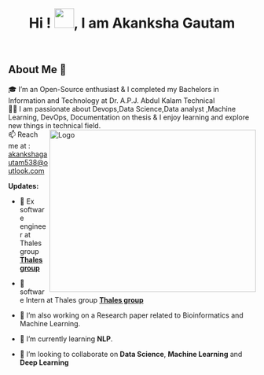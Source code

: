 <h1 align='center'> Hi ! <img src="https://github.com/TheDudeThatCode/TheDudeThatCode/blob/master/Assets/Hi.gif"  width="40" height="40">, I am Akanksha Gautam </h1>
<br />

## About Me 🚀

🎓 I’m an Open-Source enthusiast & I completed my Bachelors in Information and Technology at Dr. A.P.J. Abdul Kalam Technical </br>
👨‍💻 I am passionate about Devops,Data Science,Data analyst ,Machine Learning, DevOps, Documentation on thesis & I enjoy learning and explore new things in technical field. </br>
 <img src="https://cdn.dribbble.com/users/1519660/screenshots/4536550/girl-_-laptop.gif" align="right" alt="Logo" width="420" height="330">
 📫 Reach me at : akankshagautam538@outlook.com
 
 **Updates:**
- 🔭 Ex software engineer at Thales group  [**Thales group**](https://www.thalesgroup.com/en/europe/germany/informatics-computational-data-science-or-it-security)

- 🔭 software Intern at Thales group  [**Thales group**](https://www.thalesgroup.com/en/europe/germany/informatics-computational-data-science-or-it-security)
- 🔭 I’m also working on a Research paper related to Bioinformatics and Machine Learning. 
- 🌱 I’m currently learning **NLP**. 
- 👯 I’m looking to collaborate on **Data Science**, **Machine Learning** and **Deep Learning**

